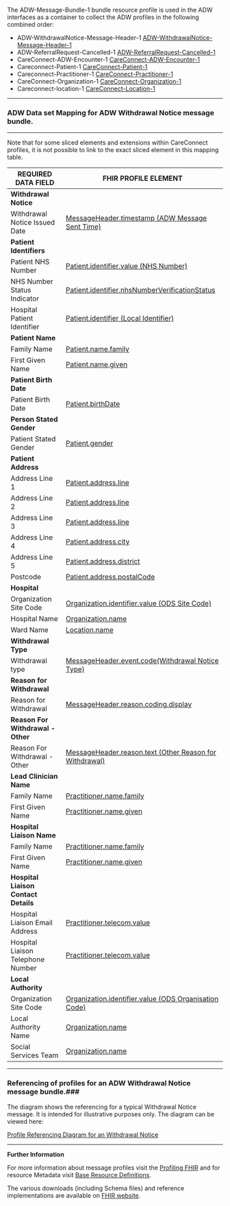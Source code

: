 
The ADW-Message-Bundle-1 bundle resource profile is used in the ADW interfaces as a container to collect the ADW profiles in the following combined order: 

- ADW-WithdrawalNotice-Message-Header-1 [ADW-WithdrawalNotice-Message-Header-1]
- ADW-ReferralRequest-Cancelled-1 [ADW-ReferralRequest-Cancelled-1]
- CareConnect-ADW-Encounter-1 [CareConnect-ADW-Encounter-1]
- Careconnect-Patient-1 [CareConnect-Patient-1]
- Careconnect-Practitioner-1 [CareConnect-Practitioner-1]
- CareConnect-Organization-1 [CareConnect-Organization-1]
- Careconnect-location-1 [CareConnect-Location-1]

----------

[ADW-Message-WithdrawalNotice-1-Ex02]: ../Examples/Profile.ADW-WithdrawalNotice/ADW-Message-WithdrawalNotice-1-Ex02.xml


###  ADW Data set Mapping for ADW Withdrawal Notice message bundle. ###


----------

Note that for some sliced elements and extensions within CareConnect profiles, it is not possible to link to the exact sliced element in this mapping table.


| REQUIRED DATA FIELD                  | FHIR PROFILE ELEMENT                             |
|--------------------------------------|--------------------------------------------------|
| **Withdrawal Notice**                |                                                  |
| Withdrawal Notice Issued Date        | [MessageHeader.timestamp (ADW Message Sent Time)]              |
| **Patient Identifiers**              |                                                  |
| Patient NHS Number                   | [Patient.identifier.value (NHS Number)]                          |
| NHS Number Status Indicator          | [Patient.identifier.nhsNumberVerificationStatus]                            |
| Hospital Patient Identifier          | [Patient.identifier (Local Identifier)]            |
| **Patient Name**                     |                                                  |
| Family Name                          | [Patient.name.family]                                     |
| First Given Name                     | [Patient.name.given]                                       |
| **Patient Birth Date**               |                                                  |
| Patient Birth Date                   | [Patient.birthDate]                                      |
| **Person Stated Gender**             |                                                  |
| Patient Stated Gender                | [Patient.gender]                                         |
| **Patient Address**                  |                                                  |
| Address Line 1                       | [Patient.address.line]                                   |
| Address Line 2                       | [Patient.address.line]                                   |
| Address Line 3                       | [Patient.address.line]                                   |
| Address Line 4                       | [Patient.address.city]                                   |
| Address Line 5                       | [Patient.address.district]                                   |
| Postcode                             | [Patient.address.postalCode]                             |
| **Hospital**                         |                                                  |
| Organization Site Code               | [Organization.identifier.value (ODS Site Code)]             |
| Hospital Name                        | [Organization.name]                                |
| Ward Name                            | [Location.name]                                     |
| **Withdrawal Type**                  |                                                  |
| Withdrawal type                      | [MessageHeader.event.code(Withdrawal Notice Type)]                  |
| **Reason for Withdrawal**            |                                                  |
| Reason for Withdrawal                | [MessageHeader.reason.coding.display]                          |
| **Reason For Withdrawal - Other**    |                                                  |
| Reason For Withdrawal - Other        | [MessageHeader.reason.text (Other Reason for Withdrawal)]                           |
| **Lead Clinician Name**              |                                                  |
| Family Name                          | [Practitioner.name.family]                   |
| First Given Name                     | [Practitioner.name.given]                    |
| **Hospital Liaison Name**            |                                                  |
| Family Name                          | [Practitioner.name.family]                              |
| First Given Name                     | [Practitioner.name.given]                              |
| **Hospital Liaison Contact Details** |                                                  |
| Hospital Liaison Email Address       | [Practitioner.telecom.value]               |
| Hospital Liaison Telephone Number    | [Practitioner.telecom.value]                                  |
| **Local Authority**                  |                                                  |
| Organization Site Code               | [Organization.identifier.value (ODS Organisation Code)]               |
| Local Authority Name                 | [Organization.name]                         |
| Social Services Team                 | [Organization.name] 


[ADW-WithdrawalNotice-Message-Header-1]: adw-withdrawal-notice-message-header-1.html
[ADW-ReferralRequest-Cancelled-1]: adw-referral-request-cancelled-1.html
[careconnect-patient-1]: careconnect-patient-1.html
[careconnect-practitioner-1]: careconnect-practitioner-1.html
[ADW-Lead-Clinician-Practitioner-1]: careconnect-practitioner-1.html
[CareConnect-Organization-1]: careconnect-organization-1.html
[CareConnect-ADW-Encounter-1]: careconnect-adw-encounter-1.html
[CareConnect-Organization-1]: careconnect-organization-1.html
[careconnect-location-1]: careconnect-location-1.html


[MessageHeader.timestamp (ADW Message Sent Time)]: adw-withdrawal-notice-message-header-1-dict.html#MessageHeader.ADW%20Message%20Sent%20Time
[Patient.identifier.value (NHS Number)]: careconnect-patient-1-dict.html#Patient.identifier.value
[Patient.identifier.nhsNumberVerificationStatus]: extension-careconnect-nhsnumberverificationstatus-1-dict.html#Extension.valueCodeableConcept
[Patient.identifier (Local Identifier)]: careconnect-patient-1-dict.html#Patient.identifier.value
[Patient.name.family]: careconnect-patient-1-dict.html#Patient.name.family
[Patient.name.given]: careconnect-patient-1-dict.html#Patient.name.given
[Patient.birthDate]: careconnect-patient-1-dict.html#Patient.birthDate
[Patient.gender]: careconnect-patient-1-dict.html#Patient.gender
[Patient.address.line]: careconnect-patient-1-dict.html#Patient.address.line
[Patient.address.city]: careconnect-patient-1-dict.html#Patient.address.city
[Patient.address.district]: careconnect-patient-1-dict.html#Patient.address.district
[Patient.address.postalCode]: careconnect-patient-1-dict.html#Patient.address.postalCode
[Organization.identifier.value (ODS Site Code)]: CareConnect-Organization-1-dict.html#Organization.identifier.value
[Organization.name]: careconnect-organization-1-dict.html#Organization.name
[Location.name]: careconnect-location-1-dict.html#Location.name
[MessageHeader.event.code(Withdrawal Notice Type)]: adw-withdrawal-notice-message-header-1-dict.html#MessageHeader.event.Withdrawal%20Notice%20Type
[MessageHeader.reason.coding.display]: adw-withdrawal-notice-message-header-1-dict.html#MessageHeader.reason.coding.display
[MessageHeader.reason.text (Other Reason for Withdrawal)]: adw-withdrawal-notice-message-header-1-dict.html#MessageHeader.reason.Other%20Reason%20for%20Withdrawal
[Practitioner.name.family]: careconnect-practitioner-1-dict.html#Practitioner.name.family 
[Practitioner.name.given]: careconnect-practitioner-1-dict.html#Practitioner.name.given
[Practitioner.name.family]: careconnect-practitioner-1-dict.html#Practitioner.name.family
[Practitioner.name.given]: careconnect-practitioner-1-dict.html#Practitioner.name.given
[Practitioner.telecom.value]: careconnect-practitioner-1-dict.html#Practitioner.telecom.value
[Practitioner.telecom.value]: careconnect-practitioner-1-dict.html#Practitioner.telecom.value
[Organization.identifier.value (ODS Organisation Code)]: careconnect-organization-1-dict.html#Organization.identifier.value
[Organization.name]: careconnect-organization-1-dict.html#Organization.name
[Organization.name]: careconnect-organization-1-dict.html#Organization.name




----------


### Referencing of profiles for an ADW Withdrawal Notice message bundle.###


The diagram shows the referencing for a typical Withdrawal Notice message. It is intended for illustrative purposes only. The diagram can be viewed here:

[Profile Referencing Diagram for an Withdrawal Notice](../Profile.ADW-WithdrawalNotice/MessageReferencing4.png)

----------


**Further Information**

For more information about message profiles visit the [Profiling FHIR] and for resource Metadata visit [Base Resource Definitions].

The various downloads (including Schema files) and reference implementations are available on [FHIR website].

[Profiling FHIR]: http://hl7.org/fhir/DSTU2/profiling.html
[FHIR website]: http://hl7.org/fhir/DSTU2/index.html
[Base Resource Definitions]: http://hl7.org/fhir/DSTU2/resource.html